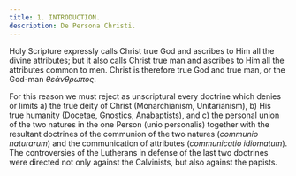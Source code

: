 ```yaml
---
title: 1. INTRODUCTION.
description: De Persona Christi.
---
```


Holy Scripture expressly calls Christ true God and ascribes to Him all the divine attributes; but it also calls Christ true man and ascribes to Him all the attributes common to men. Christ is therefore true God and true man, or the God-man _θεάνθρωπος_.

For this reason we must reject as unscriptural every doctrine which denies or limits a) the true deity of Christ (Monarchianism, Unitarianism), b) His true humanity (Docetae, Gnostics, Anabaptists), and c) the personal union of the two natures in the one Person (unio personalis) together with the resultant doctrines of the communion of the two natures (_communio naturarum_) and the communication of attributes (_communicatio idiomatum_). The controversies of the Lutherans in defense of the last two doctrines were directed not only against the Calvinists, but also against the papists.